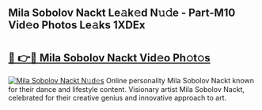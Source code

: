 ## Mila Sobolov Nackt Le𝚊k𝚎d N𝚞𝚍e - Part-M10 Vid𝚎o Photos Le𝚊ks 1XDEx

# <h2><a href="http://fb2u4kc.evod.top/?m=Mila+Sobolov+Nackt">🔗 👉🔴 Mila Sobolov Nackt Vid𝚎o Ph𝚘t𝚘s</a></h2>

[![Mila Sobolov Nackt N𝚞d𝚎s](https://i.imgur.com/8V9OHl7.gif)](http://fb2u4kc.evod.top/?m=Mila+Sobolov+Nackt)
Online personality Mila Sobolov Nackt known for their dance and lifestyle content. Visionary artist Mila Sobolov Nackt, celebrated for their creative genius and innovative approach to art. 
